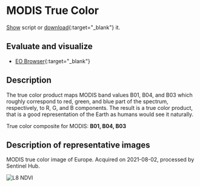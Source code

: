 # MODIS True Color
<a href="#" id='togglescript'>Show</a> script or [download](script.js){:target="_blank"} it.
<div id='script_view' style="display:none">
{% highlight javascript %}
{% include_relative script.js %}
{% endhighlight %}
</div>

## Evaluate and visualize

- [EO Browser](https://sentinelshare.page.link/DJK6){:target="_blank"}   

## Description

The true color product maps MODIS band values B01, B04, and B03 which roughly correspond to red, green, and blue part of the spectrum, respectively, to R, G, and B components. The result is a true color product, that is a good representation of the Earth as humans would see it naturally.

True color composite for MODIS: **B01, B04, B03**

## Description of representative images

MODIS true color image of Europe. Acquired on 2021-08-02, processed by Sentinel Hub. 

![L8 NDVI](fig/fig1.png)


 